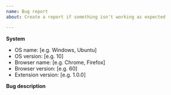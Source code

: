 ```yaml
---
name: Bug report
about: Create a report if something isn't working as expected

---
```


**System**
<!-- Fill out the teplate below with the requested information. -->

* OS name: [e.g. Windows, Ubuntu]
* OS version: [e.g. 10]
* Browser name: [e.g. Chrome, Firefox]
* Browser version: [e.g. 60]
* Extension version: [e.g. 1.0.0]

**Bug description**
<!--
A clear and concise description of what the bug is and how to reproduce it.
List any URLs that may help reproduce the issue, and if applicable,
attach screenshots or local images.
-->
